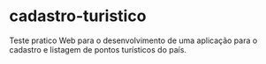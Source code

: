 # cadastro-turistico
Teste pratico Web para o desenvolvimento de uma aplicação para o cadastro e listagem de pontos turísticos do país.
